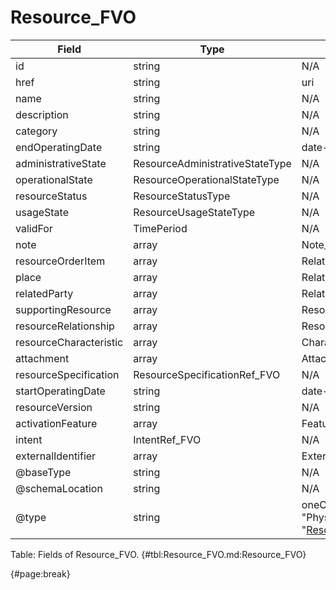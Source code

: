 <!--
    ATTENTION: This file was generated via gradle!
               Do NOT manually edit this file! Any such changes will be overwritten!
-->

# Resource_FVO

| Field | Type | Format | Required |
| ------- | ------- | ------- | --- |
| id | string | N/A | No |
| href | string | uri | No |
| name | string | N/A | No |
| description | string | N/A | No |
| category | string | N/A | No |
| endOperatingDate | string | date-time | No |
| administrativeState | ResourceAdministrativeStateType | N/A | No |
| operationalState | ResourceOperationalStateType | N/A | No |
| resourceStatus | ResourceStatusType | N/A | No |
| usageState | ResourceUsageStateType | N/A | No |
| validFor | TimePeriod | N/A | No |
| note | array | Note_FVO | No |
| resourceOrderItem | array | RelatedResourceOrderItem_FVO | No |
| place | array | RelatedPlaceRef_FVO | No |
| relatedParty | array | RelatedPartyRefOrPartyRoleRef_FVO | No |
| supportingResource | array | ResourceRefOrValue_FVO | No |
| resourceRelationship | array | ResourceRelationship_FVO | No |
| resourceCharacteristic | array | Characteristic_FVO | No |
| attachment | array | AttachmentOrDocumentRef | No |
| resourceSpecification | ResourceSpecificationRef_FVO | N/A | No |
| startOperatingDate | string | date-time | No |
| resourceVersion | string | N/A | No |
| activationFeature | array | Feature_FVO | No |
| intent | IntentRef_FVO | N/A | No |
| externalIdentifier | array | ExternalIdentifier_FVO | No |
| @baseType | string | N/A | No |
| @schemaLocation | string | N/A | No |
| @type | string | oneOf["LogicalResource", "PhysicalResource", "Resource", "[ResourceCollection](#resourcecollection_fvo)"] | Yes |

Table: Fields of Resource_FVO. {#tbl:Resource_FVO.md:Resource_FVO}

{#page:break}
